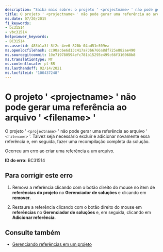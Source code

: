 ```yaml
---
description: "Saiba mais sobre: o projeto ' <projectname> ' não pode gerar uma referência ao arquivo ' <filename> '"
title: O projeto ' <projectname> ' não pode gerar uma referência ao arquivo ' <filename> '
ms.date: 07/20/2015
f1_keywords:
- bc31514
- vbc31514
helpviewer_keywords:
- BC31514
ms.assetid: 483b1a3f-8f2c-4ee6-820b-04ad51e309ea
ms.openlocfilehash: cc90ac6e6d13c417a73b6766a8df725e882ae490
ms.sourcegitcommit: 10e719780594efc781b15295e499c66f316068b8
ms.translationtype: MT
ms.contentlocale: pt-BR
ms.lasthandoff: 02/14/2021
ms.locfileid: "100437248"
---
```

# <a name="project-projectname-cannot-generate-a-reference-to-file-filename"></a>O projeto ' \<projectname> ' não pode gerar uma referência ao arquivo ' \<filename> '

O projeto ' <`projectname`> ' não pode gerar uma referência ao arquivo ' <`filename`> '. Talvez seja necessário excluir e adicionar novamente essa referência e, em seguida, fazer uma recompilação completa da solução.  
  
 Ocorreu um erro ao criar uma referência a um arquivo.  
  
 **ID do erro:** BC31514  
  
## <a name="to-correct-this-error"></a>Para corrigir este erro  
  
1. Remova a referência clicando com o botão direito do mouse no item de **referências do projeto** no **Gerenciador de soluções** e clicando em **remover**.  
  
2. Restaure a referência clicando com o botão direito do mouse em **referências** no **Gerenciador de soluções** e, em seguida, clicando em **Adicionar referência**.  
  
## <a name="see-also"></a>Consulte também

- [Gerenciando referências em um projeto](/visualstudio/ide/managing-references-in-a-project)
